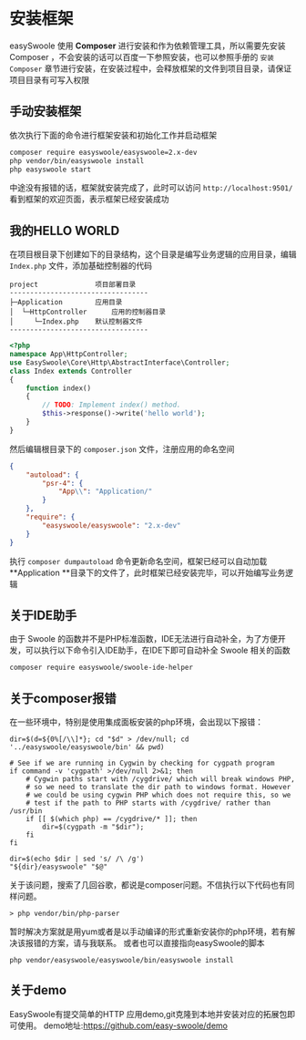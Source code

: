 # 安装框架

easySwoole 使用 **Composer** 进行安装和作为依赖管理工具，所以需要先安装 Composer ，不会安装的话可以百度一下参照安装，也可以参照手册的 `安装Composer` 章节进行安装，在安装过程中，会释放框架的文件到项目目录，请保证项目目录有可写入权限

## 手动安装框架

依次执行下面的命令进行框架安装和初始化工作并启动框架

```bash
composer require easyswoole/easyswoole=2.x-dev
php vendor/bin/easyswoole install
php easyswoole start
```

中途没有报错的话，框架就安装完成了，此时可以访问 `http://localhost:9501/` 看到框架的欢迎页面，表示框架已经安装成功

## 我的HELLO WORLD

在项目根目录下创建如下的目录结构，这个目录是编写业务逻辑的应用目录，编辑 `Index.php` 文件，添加基础控制器的代码

```
project              项目部署目录
----------------------------------
├─Application        应用目录
│  └─HttpController      应用的控制器目录
│     └─Index.php    默认控制器文件
----------------------------------
```

```php
<?php
namespace App\HttpController;
use EasySwoole\Core\Http\AbstractInterface\Controller;
class Index extends Controller
{
    function index()
    {
        // TODO: Implement index() method.
        $this->response()->write('hello world');
    }
}
```

然后编辑根目录下的 `composer.json` 文件，注册应用的命名空间

```json
{
    "autoload": {
        "psr-4": {
            "App\\": "Application/"
        }
    },
    "require": {
        "easyswoole/easyswoole": "2.x-dev"
    }
}

```

执行 `composer dumpautoload` 命令更新命名空间，框架已经可以自动加载 **Application **目录下的文件了，此时框架已经安装完毕，可以开始编写业务逻辑

## 关于IDE助手

由于 Swoole 的函数并不是PHP标准函数，IDE无法进行自动补全，为了方便开发，可以执行以下命令引入IDE助手，在IDE下即可自动补全 Swoole 相关的函数

```bash
composer require easyswoole/swoole-ide-helper
```

## 关于composer报错
在一些环境中，特别是使用集成面板安装的php环境，会出现以下报错：
```
dir=$(d=${0%[/\\]*}; cd "$d" > /dev/null; cd '../easyswoole/easyswoole/bin' && pwd)

# See if we are running in Cygwin by checking for cygpath program
if command -v 'cygpath' >/dev/null 2>&1; then
	# Cygwin paths start with /cygdrive/ which will break windows PHP,
	# so we need to translate the dir path to windows format. However
	# we could be using cygwin PHP which does not require this, so we
	# test if the path to PHP starts with /cygdrive/ rather than /usr/bin
	if [[ $(which php) == /cygdrive/* ]]; then
		dir=$(cygpath -m "$dir");
	fi
fi

dir=$(echo $dir | sed 's/ /\ /g')
"${dir}/easyswoole" "$@"
```
关于该问题，搜索了几回谷歌，都说是composer问题。不信执行以下代码也有同样问题。
```
> php vendor/bin/php-parser
```
暂时解决方案就是用yum或者是以手动编译的形式重新安装你的php环境，若有解决该报错的方案，请与我联系。
或者也可以直接指向easySwoole的脚本
```
php vendor/easyswoole/easyswoole/bin/easyswoole install
```

## 关于demo
EasySwoole有提交简单的HTTP 应用demo,git克隆到本地并安装对应的拓展包即可使用。
demo地址:https://github.com/easy-swoole/demo